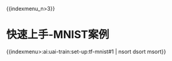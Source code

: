 {{indexmenu_n>3}}

# 快速上手-MNIST案例

{{indexmenu>:ai:uai-train:set-up:tf-mnist#1 | nsort dsort msort}}

